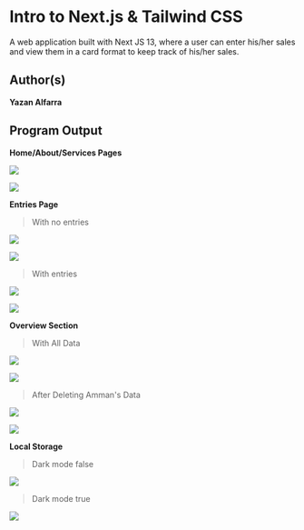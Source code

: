 # Intro to Next.js & Tailwind CSS

A web application built with Next JS 13, where a user can enter his/her sales and view them in a card format to keep track of his/her sales.

## Author(s)

**Yazan Alfarra**

## Program Output

**Home/About/Services Pages**

![](homePage.jpg)

![](h-dark.jpg)

**Entries Page**

> With no entries

![](entriesPage.jpg)

![](e.jpg)

> With entries

![](entriesPage1.jpg)

![](ew.jpg)

**Overview Section**

> With All Data

![](overview.jpg)

![](td.jpg)

> After Deleting Amman's Data

![](overview1.jpg)

![](tdd.jpg)

**Local Storage**

> Dark mode false

![](ls-false.PNG)

> Dark mode true

![](ls-true.PNG)